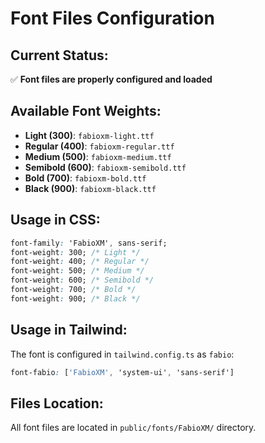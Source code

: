 # Font Files Configuration

## Current Status:
✅ **Font files are properly configured and loaded**

## Available Font Weights:
- **Light (300)**: `fabioxm-light.ttf`
- **Regular (400)**: `fabioxm-regular.ttf` 
- **Medium (500)**: `fabioxm-medium.ttf`
- **Semibold (600)**: `fabioxm-semibold.ttf`
- **Bold (700)**: `fabioxm-bold.ttf`
- **Black (900)**: `fabioxm-black.ttf`

## Usage in CSS:
```css
font-family: 'FabioXM', sans-serif;
font-weight: 300; /* Light */
font-weight: 400; /* Regular */
font-weight: 500; /* Medium */
font-weight: 600; /* Semibold */
font-weight: 700; /* Bold */
font-weight: 900; /* Black */
```

## Usage in Tailwind:
The font is configured in `tailwind.config.ts` as `fabio`:
```css
font-fabio: ['FabioXM', 'system-ui', 'sans-serif']
```

## Files Location:
All font files are located in `public/fonts/FabioXM/` directory. 